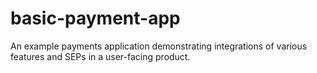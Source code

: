 # basic-payment-app
An example payments application demonstrating integrations of various features and SEPs in a user-facing product.
